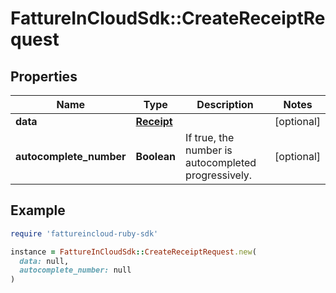 # FattureInCloudSdk::CreateReceiptRequest

## Properties

| Name | Type | Description | Notes |
| ---- | ---- | ----------- | ----- |
| **data** | [**Receipt**](Receipt.md) |  | [optional] |
| **autocomplete_number** | **Boolean** | If true, the number is autocompleted progressively. | [optional] |

## Example

```ruby
require 'fattureincloud-ruby-sdk'

instance = FattureInCloudSdk::CreateReceiptRequest.new(
  data: null,
  autocomplete_number: null
)
```

